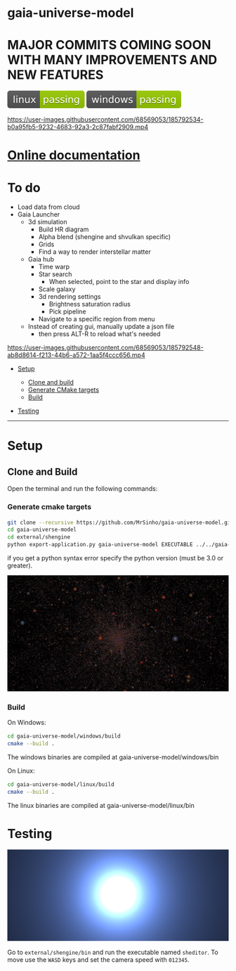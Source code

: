 # gaia-universe-model

# MAJOR COMMITS COMING SOON WITH MANY IMPROVEMENTS AND NEW FEATURES

[![linux_badge](.shci/linux-exit_code.svg)](.shci/linux-log.md)
[![windows_badge](.shci/windows-exit_code.svg)](.shci/windows-log.md)

https://user-images.githubusercontent.com/68569053/185792534-b0a95fb5-9232-4683-92a3-2c87fabf2909.mp4

# [Online documentation](https://mrsinho.github.io/docs/gaia-universe-model/index)

# To do
* Load data from cloud
* Gaia Launcher
	* 3d simulation
		* Build HR diagram
		* Alpha blend (shengine and shvulkan specific)
		* Grids
		* Find a way to render interstellar matter
	* Gaia hub
		* Time warp
		* Star search
			* When selected, point to the star and display info
		* Scale galaxy
		* 3d rendering settings
			* Brightness saturation radius
			* Pick pipeline
		* Navigate to a specific region from menu
	* Instead of creating gui, manually update a json file
		* then press ALT-R to reload what's needed

https://user-images.githubusercontent.com/68569053/185792548-ab8d8614-f213-44b6-a572-1aa5f4ccc656.mp4


- [Setup](#setup)
	* [Clone and build](#clone-and-build)
	* [Generate CMake targets](#generate-cmake-targets)
	* [Build](#build)

- [Testing](#testing)


---


# Setup

## Clone and Build

Open the terminal and run the following commands:

### Generate cmake targets

```bash
git clone --recursive https://github.com/MrSinho/gaia-universe-model.git
cd gaia-universe-model
cd external/shengine
python export-application.py gaia-universe-model EXECUTABLE ../../gaia-universe-model
```

if you get a python syntax error specify the python version (must be 3.0 or greater).

![](saved/screenshot_0.jpg)

### Build

On Windows:
```bash
cd gaia-universe-model/windows/build
cmake --build .
```
The windows binaries are compiled at gaia-universe-model/windows/bin

On Linux:
```bash
cd gaia-universe-model/linux/build
cmake --build .
```
The linux binaries are compiled at gaia-universe-model/linux/bin

# Testing

![](saved/screenshot_3.png)

Go to `external/shengine/bin` and run the executable named `sheditor`.
To move use the `WASD` keys and set the camera speed with `012345`.

